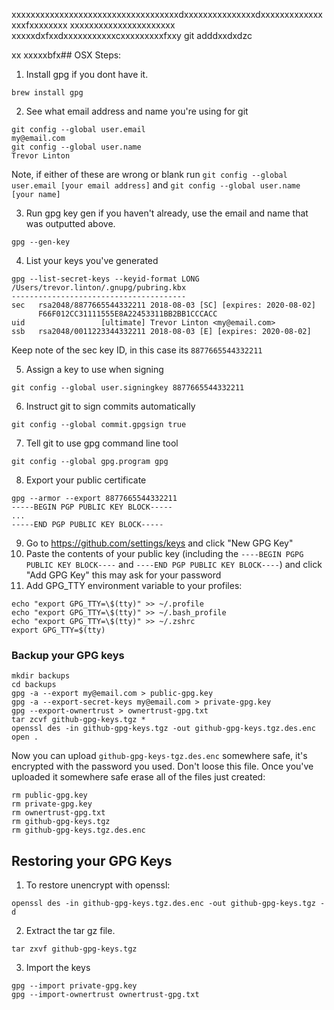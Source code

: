xxxxxxxxxxxxxxxxxxxxxxxxxxxxxxxxxxxdxxxxxxxxxxxxxxxdxxxxxxxxxxxxxxxxfxxxxxxxx
xxxxxxxxxxxxxxxxxxxxxx
xxxxxdxfxxdxxxxxxxxxxxcxxxxxxxxxfxxy
git adddxxdxdzc

xx
xxxxxbfx## OSX Steps:

1. Install gpg if you dont have it. 
```
brew install gpg
```

2. See what email address and name you're using for git
```
git config --global user.email
my@email.com
git config --global user.name
Trevor Linton
```
Note, if either of these are wrong or blank run `git config --global user.email [your email address]` and `git config --global user.name [your name]`

3. Run gpg key gen if you haven't already, use the email and name that was outputted above.

```
gpg --gen-key
```

4. List your keys you've generated
```
gpg --list-secret-keys --keyid-format LONG
/Users/trevor.linton/.gnupg/pubring.kbx
---------------------------------------
sec   rsa2048/8877665544332211 2018-08-03 [SC] [expires: 2020-08-02]
      F66F012CC31111555E8A22453311BB2BB1CCCACC
uid                 [ultimate] Trevor Linton <my@email.com>
ssb   rsa2048/0011223344332211 2018-08-03 [E] [expires: 2020-08-02]
```

Keep note of the sec key ID, in this case its `8877665544332211`

5. Assign a key to use when signing
```
git config --global user.signingkey 8877665544332211
```

6. Instruct git to sign commits automatically
```
git config --global commit.gpgsign true
```

7. Tell git to use gpg command line tool
```
git config --global gpg.program gpg
```

8. Export your public certificate 
```
gpg --armor --export 8877665544332211
-----BEGIN PGP PUBLIC KEY BLOCK-----
...
-----END PGP PUBLIC KEY BLOCK-----
```

9. Go to https://github.com/settings/keys and click "New GPG Key"
10. Paste the contents of your public key (including the `----BEGIN PGPG PUBLIC KEY BLOCK----` and `----END PGP PUBLIC KEY BLOCK----`) and click "Add GPG Key" this may ask for your password
11. Add GPG_TTY environment variable to your profiles:
```
echo "export GPG_TTY=\$(tty)" >> ~/.profile
echo "export GPG_TTY=\$(tty)" >> ~/.bash_profile
echo "export GPG_TTY=\$(tty)" >> ~/.zshrc
export GPG_TTY=$(tty)
```

### Backup your GPG keys

```
mkdir backups
cd backups
gpg -a --export my@email.com > public-gpg.key
gpg -a --export-secret-keys my@email.com > private-gpg.key
gpg --export-ownertrust > ownertrust-gpg.txt
tar zcvf github-gpg-keys.tgz *
openssl des -in github-gpg-keys.tgz -out github-gpg-keys.tgz.des.enc
open .
```

Now you can upload `github-gpg-keys-tgz.des.enc` somewhere safe, it's encrypted with the password you used.  Don't loose this file. Once you've uploaded it somewhere safe erase all of the files just created:

```
rm public-gpg.key
rm private-gpg.key
rm ownertrust-gpg.txt
rm github-gpg-keys.tgz
rm github-gpg-keys.tgz.des.enc
```

## Restoring your GPG Keys 

1. To restore unencrypt with openssl:
```
openssl des -in github-gpg-keys.tgz.des.enc -out github-gpg-keys.tgz -d
```
2. Extract the tar gz file.
```
tar zxvf github-gpg-keys.tgz
```
3. Import the keys
```
gpg --import private-gpg.key 
gpg --import-ownertrust ownertrust-gpg.txt
```
